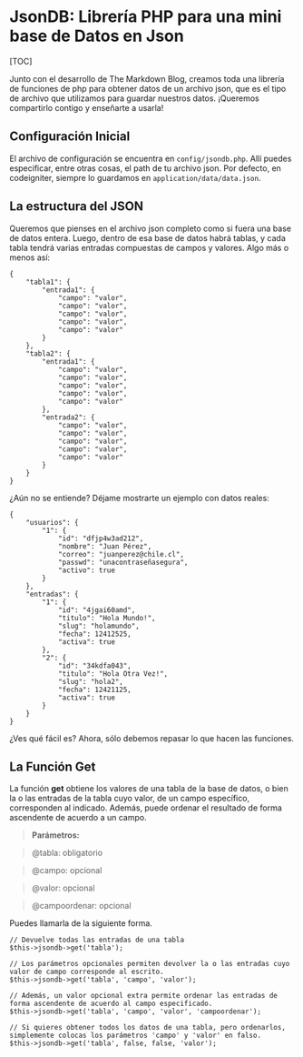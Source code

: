# JsonDB: Librería PHP para una mini base de Datos en Json

[TOC]

Junto con el desarrollo de The Markdown Blog, creamos toda una librería de funciones de php para obtener datos de un archivo json, que es el tipo de archivo que utilizamos para guardar nuestros datos. ¡Queremos compartirlo contigo y enseñarte a usarla!

## Configuración Inicial
El archivo de configuración se encuentra en `config/jsondb.php`. Allí puedes especificar, entre otras cosas, el path de tu archivo json. Por defecto, en codeigniter, siempre lo guardamos en `application/data/data.json`.

## La estructura del JSON
Queremos que pienses en el archivo json completo como si fuera una base de datos entera. Luego, dentro de esa base de datos habrá tablas, y cada tabla tendrá varias entradas compuestas de campos y valores. Algo más o menos así:

```
{
    "tabla1": {
        "entrada1": {
            "campo": "valor",
            "campo": "valor",
            "campo": "valor",
            "campo": "valor",
            "campo": "valor"
        }
    },
    "tabla2": {
        "entrada1": {
            "campo": "valor",
            "campo": "valor",
            "campo": "valor",
            "campo": "valor",
            "campo": "valor"
        },
        "entrada2": {
            "campo": "valor",
            "campo": "valor",
            "campo": "valor",
            "campo": "valor",
            "campo": "valor"
        }
    }
}
```

¿Aún no se entiende? Déjame mostrarte un ejemplo con datos reales:

```
{
    "usuarios": {
        "1": {
            "id": "dfjp4w3ad212",
            "nombre": "Juan Pérez",
            "correo": "juanperez@chile.cl",
            "passwd": "unacontraseñasegura",
            "activo": true
        }
    },
    "entradas": {
        "1": {
            "id": "4jgai60amd",
            "titulo": "Hola Mundo!",
            "slug": "holamundo",
            "fecha": 12412525,
            "activa": true
        },
        "2": {
            "id": "34kdfa043",
            "titulo": "Hola Otra Vez!",
            "slug": "hola2",
            "fecha": 12421125,
            "activa": true
        }
    }
}
```

¿Ves qué fácil es? Ahora, sólo debemos repasar lo que hacen las funciones.

## La Función Get

La función **get** obtiene los valores de una tabla de la base de datos, o bien la o las entradas de la tabla cuyo valor, de un campo específico, corresponden al indicado. Además, puede ordenar el resultado de forma ascendente de acuerdo a un campo.

>**Parámetros:**

> @tabla: obligatorio

> @campo: opcional

> @valor: opcional

> @campoordenar: opcional

Puedes llamarla de la siguiente forma.
~~~~~~~ 
// Devuelve todas las entradas de una tabla
$this->jsondb->get('tabla');

// Los parámetros opcionales permiten devolver la o las entradas cuyo valor de campo corresponde al escrito.
$this->jsondb->get('tabla', 'campo', 'valor');

// Además, un valor opcional extra permite ordenar las entradas de forma ascendente de acuerdo al campo especificado.
$this->jsondb->get('tabla', 'campo', 'valor', 'campoordenar');

// Si quieres obtener todos los datos de una tabla, pero ordenarlos, simplemente colocas los parámetros 'campo' y 'valor' en falso.
$this->jsondb->get('tabla', false, false, 'valor');
~~~~~~~~~~

